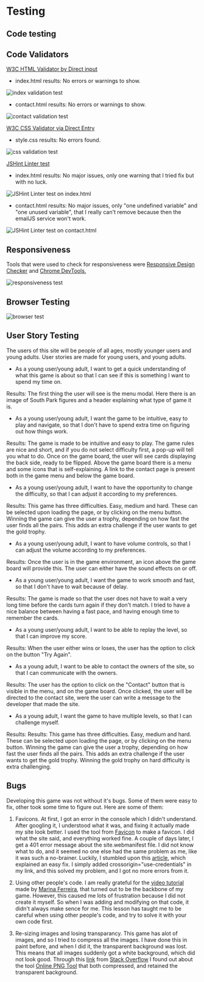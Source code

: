 # Testing
## Code testing
## Code Validators
[W3C HTML Validator by Direct input](https://www.validator.w3.org/) 

- index.html results: No errors or warnings to show.

![index validation test](testing-images/html-validator.JPG)

- contact.html results: No errors or warnings to show.

![contact validation test](testing-images/html-validator.JPG)

[W3C CSS Validator via Direct Entry](https://jigsaw.w3.org/css-validator/#validate_by_input)

- style.css results: No errors found.

![css validation test](testing-images/css-validator.JPG)

[JSHint Linter test](https://jshint.com/)

- index.html results: No major issues, only one warning that I tried fix but with no luck.

![JSHint Linter test on index.html](testing-images/jshint-index.JPG)

- contact.html results: No major issues, only "one undefined variable" and "one unused variable", that I really can't remove because then the emailJS service won't work.

![JSHint Linter test on contact.html](testing-images/jshint-contact.JPG)

## Responsiveness

Tools that were used to check for responsiveness were [Responsive Design Checker](https://responsivedesignchecker.com/) and [Chrome DevTools.](https://developer.chrome.com/docs/devtools/)

![responsiveness test](testing-images/responsiveness.JPG)


## Browser Testing

![browser test](testing-images/browser-test.JPG)

## User Story Testing

The users of this site will be people of all ages, mostly younger users and young adults. User stories are made for young users, and young adults.
- As a young user/young adult, I want to get a quick understanding of what this game is about so that I can see if this is something I want to spend my time on.

Results: The first thing the user will see is the menu modal. Here there is an image of South Park figures and a header explaining what type of game it is. 
- As a young user/young adult, I want the game to be intuitive, easy to play and navigate, so that I don't have to spend extra time on figuring out how things work.

Results: The game is made to be intuitive and easy to play. The game rules are nice and short, and if you do not select difficulty first, a pop-up will tell you what to do. Once on the game board, the user will see cards displaying the back side, ready to be flipped. Above the game board there is a menu and some icons that is self-explaining. A link to the contact page is present both in the game menu and below the game board.

- As a young user/young adult, I want to have the opportunity to change the difficulty, so that I can adjust it according to my preferences.

Results: This game has three difficulties. Easy, medium and hard. These can be selected upon loading the page, or by clicking on the menu button. Winning the game can give the user a trophy, depending on how fast the user finds all the pairs. This adds an extra challenge if the user wants to get the gold trophy.

- As a young user/young adult, I want to have volume controls, so that I can adjust the volume according to my preferences.

Results: Once the user is in the game environment, an icon above the game board will provide this. The user can either have the sound effects on or off.

- As a young user/young adult, I want the game to work smooth and fast, so that I don't have to wait because of delay.

Results: The game is made so that the user does not have to wait a very long time before the cards turn again if they don't match. I tried to have a nice balance between having a fast pace, and having enough time to remember the cards. 

- As a young user/young adult, I want to be able to replay the level, so that I can improve my score.

Results: When the user either wins or loses, the user has the option to click on the button "Try Again".

- As a young adult, I want to be able to contact the owners of the site, so that I can communicate with the owners.

Results: The user has the option to click on the "Contact" button that is visible in the menu, and on the game board. Once clicked, the user will be directed to the contact site, were the user can write a message to the developer that made the site.

- As a young adult, I want the game to have multiple levels, so that I can challenge myself.

Results: Results: This game has three difficulties. Easy, medium and hard. These can be selected upon loading the page, or by clicking on the menu button. Winning the game can give the user a trophy, depending on how fast the user finds all the pairs. This adds an extra challenge if the user wants to get the gold trophy. Winning the gold trophy on hard difficulty is extra challenging.

## Bugs

Developing this game was not without it's bugs. Some of them were easy to fix, other took some time to figure out. Here are some of them:

1. Favicons. At first, I got an error in the console which I didn't understand. After googling it, I understood what it was, and fixing it actually made my site look better. I used the tool from [Favicon](https://favicon.io/) to make a favicon. I did what the site said, and everything worked fine. A couple of days later, I get a 401 error message about the site.webmanifest file. I did not know what to do, and it seemed no one else had the same problem as me, like it was such a no-brainer. Luckily, I stumbled upon this [article](https://medium.com/@aurelien.delogu/401-error-on-a-webmanifest-file-cb9e3678b9f3
), which explained an easy fix. I simply added crossorigin="use-credentials" in my link, and this solved my problem, and I got no more errors from it.

2. Using other people's code. I am really grateful for the [video tutorial](https://www.youtube.com/watch?v=ZniVgo8U7ek) made by [Marina Ferreira](https://github.com/code-sketch/memory-game/), that turned out to be the backbone of my game. However, this caused me lots of frustration because I did not create it myself. So when I was adding and modifying on that code, it didn't always make sence for me. This lesson has taught me to be careful when using other people's code, and try to solve it with your own code first.

3. Re-sizing images and losing transparancy. This game has alot of images, and so I tried to compress all the images. I have done this in paint before, and when I did it, the transparent background was lost. This means that all images suddenly got a white background, which did not look good. Through this [link](https://stackoverflow.com/questions/13964076/reduce-size-of-a-png-image-without-losing-transparency) from [Stack Overflow](https://stackoverflow.com/) I found out about the tool [Online PNG Tool](https://onlinepngtools.com/resize-png) that both compressed, and retained the transparent background.




